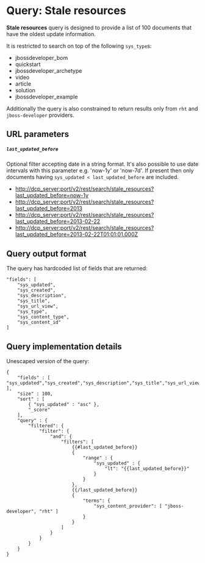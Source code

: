# Query: Stale resources

**Stale resources** query is designed to provide a list of 100 documents that have the oldest update information.

 It is restricted to search on top of the following `sys_type`s:

- jbossdeveloper_bom
- quickstart
- jbossdeveloper_archetype
- video
- article
- solution
- jbossdeveloper_example 

Additionally the query is also constrained to return results only from `rht` and `jboss-developer` providers.

## URL parameters

##### `last_updated_before`
Optional filter accepting date in a string format. It's also possible to use date intervals with this parameter e.g. 'now-1y' or 'now-7d'.
If present then only documents having `sys_updated < last_updated_before` are included.

- <http://dcp_server:port/v2/rest/search/stale_resources?last_updated_before=now-1y>
- <http://dcp_server:port/v2/rest/search/stale_resources?last_updated_before=2013>
- <http://dcp_server:port/v2/rest/search/stale_resources?last_updated_before=2013-02-22>
- <http://dcp_server:port/v2/rest/search/stale_resources?last_updated_before=2013-02-22T01:01:01.000Z>

## Query output format

The query has hardcoded list of fields that are returned:

	"fields": [ 
		"sys_updated",
		"sys_created",
		"sys_description",
		"sys_title",
		"sys_url_view",
		"sys_type",
		"sys_content_type",
		"sys_content_id"
    ]

## Query implementation details

Unescaped version of the query:

    {
        "fields" : [ "sys_updated","sys_created","sys_description","sys_title","sys_url_view","sys_type","sys_content_type","sys_content_id" ],
        "size" : 100,
        "sort" : [
            { "sys_updated" : "asc" },
            "_score"
        ],
        "query" : {
            "filtered": {
                "filter": {
                    "and": {
                        "filters": [
                            {{#last_updated_before}}
                            {
                                "range" : {
                                    "sys_updated" : {
                                        "lt": "{{last_updated_before}}"
                                    }
                                }
                            },
                            {{/last_updated_before}}
                            {
                                "terms": {
                                    "sys_content_provider": [ "jboss-developer", "rht" ]
                                }
                            }
                        ]
                    }
                }
            }
        }
    }